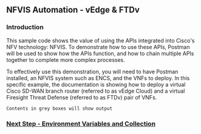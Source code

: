 ## NFVIS Automation - vEdge & FTDv

### Introduction
This sample code shows the value of using the APIs integrated into Cisco's NFV technology:
NFVIS.  To demonstrate how to use these APIs, Postman will be used to show how the APIs
function, and how to chain multiple APIs together to complete more complex processes.

To effectively use this demonstration, you will need to have Postman installed,
an NFVIS system such as ENCS, and the VNFs to deploy.  In this specific example, the documentation is showing how to deploy a virtual Cisco SD-WAN branch router (referred to as vEdge Cloud) and a virtual Firesight Threat Defense (referred to as FTDv) pair of VNFs. 

```
Contents in grey boxes will show output
```

### [Next Step - Environment Variables and Collection](Module1.md)
